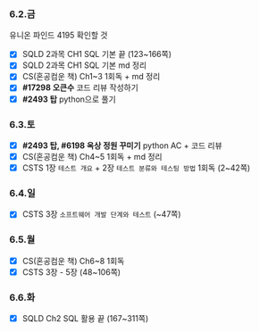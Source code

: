### 6.2.금
유니온 파인드 4195 확인할 것
- [x] SQLD 2과목 CH1 SQL 기본 끝 (123~166쪽)
- [x] SQLD 2과목 CH1 SQL 기본 md 정리
- [x] CS(혼공컴운 책) Ch1~3 1회독 + md 정리
- [x] __#17298 오큰수__ 코드 리뷰 작성하기
- [x] __#2493 탑__ python으로 풀기

### 6.3.토
- [x] __#2493 탑, #6198 옥상 정원 꾸미기__ python AC + 코드 리뷰
- [x] CS(혼공컴운 책) Ch4~5 1회독 + md 정리
- [x] CSTS 1장 `테스트 개요` + 2장 `테스트 분류와 테스팅 방법` 1회독 (2~42쪽)

### 6.4.일
- [x] CSTS 3장 `소프트웨어 개발 단계와 테스트` (~47쪽)

### 6.5.월
- [x] CS(혼공컴운 책) Ch6~8 1회독
- [x] CSTS 3장 - 5장 (48~106쪽)

### 6.6.화
- [x] SQLD Ch2 SQL 활용 끝 (167~311쪽)

